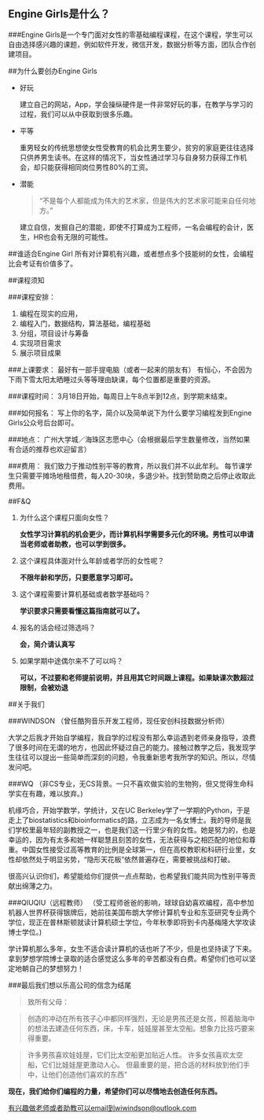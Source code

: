 ## Engine Girls是什么？
###Engine Girls是一个专门面对女性的零基础编程课程，在这个课程，学生可以自由选择感兴趣的课题，例如软件开发，微信开发，数据分析等方面，团队合作创建项目。

##为什么要创办Engine Girls

- 好玩

    建立自己的网站，App，学会操纵硬件是一件非常好玩的事，在教学与学习的过程，我们可以从中获取到很多乐趣。

- 平等

    重男轻女的传统思想使女性受教育的机会比男生要少，贫穷的家庭更往往选择只供养男生读书。在这样的情况下，当女性通过学习与自身努力获得工作机会，却只能获得相同岗位男性80%的工资。

- 潜能

    > “不是每个人都能成为伟大的艺术家，但是伟大的艺术家可能来自任何地方。”

    建立自信，发掘自己的潜能，即使不打算成为工程师，一名会编程的会计，医生，HR也会有无限的可能性。 

##谁适合Engine Girl
所有对计算机有兴趣，或者想点多个技能树的女性，会编程比会考证有价值多了。

##课程须知

###课程安排：
1. 编程在现实的应用，
2. 编程入门，数据结构，算法基础，编程基础
3. 分组，项目设计与筹备
4. 实现项目需求
5. 展示项目成果

###上课要求：
最好有一部手提电脑（或者一起来的朋友有）
有恒心，不会因为下雨下雪太阳太晒睡过头等等理由缺课，每个位置都是重要的资源。

###课程时间：
3月18日开始，每周日上午8点半到12点，到学期末结束。

###如何报名：
写上你的名字，简介以及简单说下为什么要学习编程发到Engine Girls公众号后台即可。

###地点：
广州大学城／海珠区志愿中心（会根据最后学生数量修改，当然如果有合适的推荐也欢迎留言）

###费用：
我们致力于推动性别平等的教育，所以我们并不以此牟利。
每节课学生只需要平摊场地租借费，每人20-30块，多退少补。找到赞助商之后停止收取此费用。


##F&Q
1. 为什么这个课程只面向女性？
    
    **女性学习计算机的机会更少，而计算机科学需要多元化的环境。男性可以申请当老师或者助教，也可以学到很多。**

2. 这个课程具体面对什么年龄或者学历的女性呢？
    
    **不限年龄和学历，只要愿意学习即可。**

3. 这个课程需要计算机基础或者数学基础吗？

    **学识要求只需要看懂这篇指南就可以了。**

4. 报名的话会经过筛选吗？

    **会，简介请认真写**

5. 如果学期中途偶尔来不了可以吗？

    **可以，不过要和老师提前说明，并且用其它时间跟上课程。如果缺课次数超过限制，会被劝退**


##关于我们

###WINDSON
（曾任酷狗音乐开发工程师，现任安创科技数据分析师）

大学之后我才开始自学编程，我自学的过程没有那么幸运遇到老师亲身指导，浪费了很多时间在无谓的地方，也因此怀疑过自己的能力。接触过教学之后，我发现学生往往可以提出一些简单而深刻的问题，令我重新思考我所学的知识。所以，尽情发问吧。

###WQ
（非CS专业，无CS背景。一只不喜欢做实验的生物狗，但又觉得生命科学实在有趣，难以放弃。)

机缘巧合，开始学数学，学统计，又在UC Berkeley学了一学期的Python，于是走上了biostatistics和bioinformatics的路，立志成为一名女博士。我的导师是我们学校里最年轻的副教授之一，也是我们这一行里少有的女性。她是努力的，也是幸运的，因为有太多和她一样聪慧且刻苦的女性，无法获得与之相匹配的地位和尊重。中国女性接受过高等教育的比例是全球第一，但在高校教职和科研行业里，女性却依然处于明显劣势，“隐形天花板”依然普遍存在，需要被挑战和打破。

很高兴认识你们，希望能给你们提供一点点帮助，也希望我们能共同为性别平等贡献出绵薄之力。



###QIUQIU（远程教师）
（受工程师爸爸的影响，球球自幼喜欢编程，高中参加机器人世界杯获得银牌后，她前往美国布朗大学修计算机专业和东亚研究专业两个学位，现正在普林斯顿就读计算机硕士学位，今年秋季即将到卡内基梅隆大学攻读博士学位。)

学计算机那么多年，女生不适合读计算机的话也听了不少，但是也坚持读了下来。拿到梦想学院博士录取的适合感觉这么多年的辛苦都没有白费。希望你们也可以坚定地朝自己的梦想努力！

###最后我们想以乐高公司的信念为结尾

> 致所有父母：

> 创造的冲动在所有孩子心中都同样强烈，无论是男孩还是女孩，照着脑海中的想法去建造任何东西，床，卡车，娃娃屋甚至太空船。想象力比技巧要来得重要。

> 许多男孩喜欢娃娃屋，它们比太空船更加贴近人性。
  许多女孩喜欢太空船，它们比娃娃屋更激动人心。
  但最重要的是，把合适的材料放到他们手中，让他们创造他们喜欢的东西”

**现在，我们给你们编程的力量，希望你们可以尽情地去创造任何东西。**


有兴趣做老师或者助教可以email到wiwindson@outlook.com
